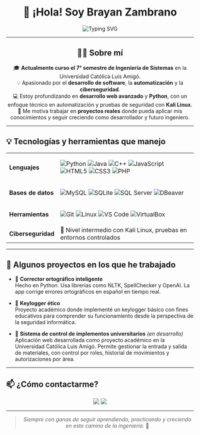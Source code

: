 <h1 align="center">👋 ¡Hola! Soy Brayan Zambrano</h1>

<p align="center">
  <img src="https://readme-typing-svg.demolab.com?font=Fira+Code&size=22&duration=3000&pause=1000&color=00F7FF&center=true&vCenter=true&width=800&lines=Estudiante+de+Ingeniería+de+Sistemas;Apasionado+por+el+Desarrollo,+la+Automatización+y+la+Ciberseguridad;En+constante+aprendizaje+y+crecimiento+profesional" alt="Typing SVG" />
</p>

---

<h2 align="center">👨‍💻 Sobre mí</h2>

<p align="center">
  🎓 <strong>Actualmente curso el 7° semestre de Ingeniería de Sistemas</strong> en la Universidad Católica Luis Amigó.<br>
  💡 Apasionado por el <strong>desarrollo de software</strong>, la <strong>automatización</strong> y la <strong>ciberseguridad</strong>.<br>
  💻 Estoy profundizando en <strong>desarrollo web avanzado</strong> y <strong>Python</strong>, con un enfoque técnico en automatización y pruebas de seguridad con <strong>Kali Linux</strong>.<br>
  🚀 Me motiva trabajar en <strong>proyectos reales</strong> donde pueda aplicar mis conocimientos y seguir creciendo como desarrollador y futuro ingeniero.
</p>




</div>


---

## 💡 Tecnologías y herramientas que manejo

<table>
  <tr>
    <td><strong>Lenguajes</strong></td>
    <td>

![Python](https://img.shields.io/badge/Python-3776AB?style=flat&logo=python&logoColor=white)
![Java](https://img.shields.io/badge/Java-007396?style=flat&logo=java&logoColor=white)
![C++](https://img.shields.io/badge/C++-00599C?style=flat&logo=c%2B%2B&logoColor=white)
![JavaScript](https://img.shields.io/badge/JavaScript-F7DF1E?style=flat&logo=javascript&logoColor=black)
![HTML5](https://img.shields.io/badge/HTML-E34F26?style=flat&logo=html5&logoColor=white)
![CSS3](https://img.shields.io/badge/CSS-1572B6?style=flat&logo=css3&logoColor=white)
![PHP](https://img.shields.io/badge/PHP-777BB4?style=flat&logo=php&logoColor=white)

</td>
  </tr>
  <tr>
    <td><strong>Bases de datos</strong></td>
    <td>

![MySQL](https://img.shields.io/badge/MySQL-4479A1?style=flat&logo=mysql&logoColor=white)
![SQLite](https://img.shields.io/badge/SQLite-003B57?style=flat&logo=sqlite&logoColor=white)
![SQL Server](https://img.shields.io/badge/SQL_Server-CC2927?style=flat&logo=microsoft-sql-server&logoColor=white)
![DBeaver](https://img.shields.io/badge/DBeaver-372923?style=flat&logoColor=white)

</td>
  </tr>
  <tr>
    <td><strong>Herramientas</strong></td>
    <td>

![Git](https://img.shields.io/badge/Git-F05032?style=flat&logo=git&logoColor=white)
![Linux](https://img.shields.io/badge/Linux-FCC624?style=flat&logo=linux&logoColor=black)
![VS Code](https://img.shields.io/badge/VS_Code-007ACC?style=flat&logo=visual-studio-code&logoColor=white)
![VirtualBox](https://img.shields.io/badge/VirtualBox-183A61?style=flat&logo=virtualbox&logoColor=white)

</td>
  </tr>
  <tr>
    <td><strong>Ciberseguridad</strong></td>
    <td>🔐 Nivel intermedio con Kali Linux, pruebas en entornos controlados</td>
  </tr>
</table>

---

## 📌 Algunos proyectos en los que he trabajado

- 🧠 **Corrector ortográfico inteligente**  
  Hecho en Python. Usa librerías como NLTK, SpellChecker y OpenAI. La app corrige errores ortográficos en español en tiempo real.

- 🔐 **Keylogger ético**  
  Proyecto académico donde implementé un keylogger básico con fines educativos para comprender su funcionamiento desde la perspectiva de la seguridad informática.

- 🧾 **Sistema de control de implementos universitarios** *(en desarrollo)*  
  Aplicación web desarrollada como proyecto académico en la Universidad Católica Luis Amigó. Permite gestionar la entrada y salida de materiales, con control por roles, historial de movimientos y autorizaciones por área.

---

## 📫 ¿Cómo contactarme?

<p align="center">
  <a href="mailto:brayansantiagozambranoguzman@gmail.com"><img src="https://img.shields.io/badge/Email-D14836?style=for-the-badge&logo=gmail&logoColor=white"></a>
  <a href="https://www.linkedin.com/in/brayan-santiago-zambrano-guzman-52348b250/"><img src="https://img.shields.io/badge/LinkedIn-0077B5?style=for-the-badge&logo=linkedin&logoColor=white"></a>
</p>

---

<blockquote align="center">
  <em>Siempre con ganas de seguir aprendiendo, practicando y creciendo en este camino de la ingeniería.</em> 🚀
</blockquote>


